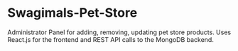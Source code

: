 # Swagimals-Pet-Store
Administrator Panel for adding, removing, updating pet store products. Uses React.js for the frontend and REST API calls to the MongoDB backend.
